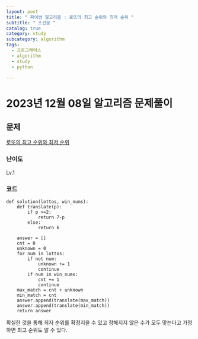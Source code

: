 ```yaml
---
layout: post
title: " 파이썬 알고리즘 : 로또의 최고 순위와 최저 순위 "
subtitle: " 조건문 "
catalog: true
category: study
subcategory: algorithm
tags:
  - 프로그래머스
  - algorithm
  - study
  - python

---
```


# 2023년 12월 08일 알고리즘 문제풀이

## 문제

[로또의 최고 순위와 최저 순위](https://school.programmers.co.kr/learn/courses/30/lessons/77484)

### 난이도

Lv.1

### 코드
```
def solution(lottos, win_nums):
    def translate(p):
        if p >=2:
            return 7-p
        else:
            return 6
    
    answer = []
    cnt = 0
    unknown = 0
    for num in lottos:
        if not num:
            unknown += 1
            continue
        if num in win_nums:
            cnt += 1
            continue
    max_match = cnt + unknown
    min_match = cnt
    answer.append(translate(max_match))
    answer.append(translate(min_match))
    return answer
```

확실한 것을 통해 최저 순위를 확정지을 수 있고 정해지지 않은 수가 모두 맞는다고 가정하면 최고 순위도 알 수 있다.

